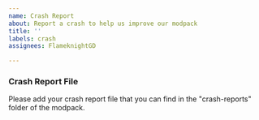 ```yaml
---
name: Crash Report
about: Report a crash to help us improve our modpack
title: ''
labels: crash
assignees: FlameknightGD

---
```


### Crash Report File
Please add your crash report file that you can find in the "crash-reports" folder of the modpack.
